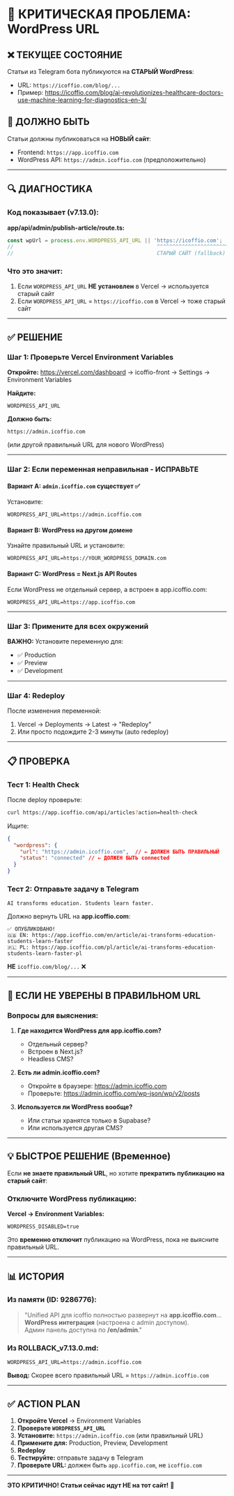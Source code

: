 # 🚨 КРИТИЧЕСКАЯ ПРОБЛЕМА: WordPress URL

## ❌ ТЕКУЩЕЕ СОСТОЯНИЕ

Статьи из Telegram бота публикуются на **СТАРЫЙ WordPress**:
- URL: `https://icoffio.com/blog/...`
- Пример: https://icoffio.com/blog/ai-revolutionizes-healthcare-doctors-use-machine-learning-for-diagnostics-en-3/

## 🎯 ДОЛЖНО БЫТЬ

Статьи должны публиковаться на **НОВЫЙ сайт**:
- Frontend: `https://app.icoffio.com`
- WordPress API: `https://admin.icoffio.com` (предположительно)

---

## 🔍 ДИАГНОСТИКА

### Код показывает (v7.13.0):

**app/api/admin/publish-article/route.ts:**
```typescript
const wpUrl = process.env.WORDPRESS_API_URL || 'https://icoffio.com';
//                                              ^^^^^^^^^^^^^^^^^^^^^^^^
//                                              СТАРЫЙ САЙТ (fallback)
```

### Что это значит:
1. Если `WORDPRESS_API_URL` **НЕ установлен** в Vercel → используется старый сайт
2. Если `WORDPRESS_API_URL` = `https://icoffio.com` в Vercel → тоже старый сайт

---

## ✅ РЕШЕНИЕ

### Шаг 1: Проверьте Vercel Environment Variables

**Откройте:**
https://vercel.com/dashboard → icoffio-front → Settings → Environment Variables

**Найдите:**
```
WORDPRESS_API_URL
```

**Должно быть:**
```
https://admin.icoffio.com
```
(или другой правильный URL для нового WordPress)

---

### Шаг 2: Если переменная неправильная - ИСПРАВЬТЕ

#### Вариант A: `admin.icoffio.com` существует ✅

Установите:
```
WORDPRESS_API_URL=https://admin.icoffio.com
```

#### Вариант B: WordPress на другом домене

Узнайте правильный URL и установите:
```
WORDPRESS_API_URL=https://YOUR_WORDPRESS_DOMAIN.com
```

#### Вариант C: WordPress = Next.js API Routes

Если WordPress не отдельный сервер, а встроен в app.icoffio.com:
```
WORDPRESS_API_URL=https://app.icoffio.com
```

---

### Шаг 3: Примените для всех окружений

**ВАЖНО:** Установите переменную для:
- ✅ Production
- ✅ Preview
- ✅ Development

---

### Шаг 4: Redeploy

После изменения переменной:
1. Vercel → Deployments → Latest → "Redeploy"
2. Или просто подождите 2-3 минуты (auto redeploy)

---

## 📋 ПРОВЕРКА

### Тест 1: Health Check

После deploy проверьте:
```bash
curl https://app.icoffio.com/api/articles?action=health-check
```

Ищите:
```json
{
  "wordpress": {
    "url": "https://admin.icoffio.com",  // ← ДОЛЖЕН БЫТЬ ПРАВИЛЬНЫЙ
    "status": "connected" // ← ДОЛЖЕН БЫТЬ connected
  }
}
```

### Тест 2: Отправьте задачу в Telegram

```
AI transforms education. Students learn faster.
```

Должно вернуть URL на **app.icoffio.com**:
```
✅ ОПУБЛИКОВАНО!
🇬🇧 EN: https://app.icoffio.com/en/article/ai-transforms-education-students-learn-faster
🇵🇱 PL: https://app.icoffio.com/pl/article/ai-transforms-education-students-learn-faster-pl
```

**НЕ** `icoffio.com/blog/...` ❌

---

## 🤔 ЕСЛИ НЕ УВЕРЕНЫ В ПРАВИЛЬНОМ URL

### Вопросы для выяснения:

1. **Где находится WordPress для app.icoffio.com?**
   - Отдельный сервер?
   - Встроен в Next.js?
   - Headless CMS?

2. **Есть ли admin.icoffio.com?**
   - Откройте в браузере: https://admin.icoffio.com
   - Проверьте: https://admin.icoffio.com/wp-json/wp/v2/posts

3. **Используется ли WordPress вообще?**
   - Или статьи хранятся только в Supabase?
   - Или используется другая CMS?

---

## 💡 БЫСТРОЕ РЕШЕНИЕ (Временное)

Если **не знаете правильный URL**, но хотите **прекратить публикацию на старый сайт**:

### Отключите WordPress публикацию:

**Vercel → Environment Variables:**
```
WORDPRESS_DISABLED=true
```

Это **временно отключит** публикацию на WordPress, пока не выясните правильный URL.

---

## 📊 ИСТОРИЯ

### Из памяти (ID: 9286776):
> "Unified API для icoffio полностью развернут на **app.icoffio.com**...  
> **WordPress интеграция** (настроена с admin доступом).  
> Админ панель доступна по **/en/admin**."

### Из ROLLBACK_v7.13.0.md:
```
WORDPRESS_API_URL=https://admin.icoffio.com
```

**Вывод:** Скорее всего правильный URL = `https://admin.icoffio.com`

---

## ✅ ACTION PLAN

1. **Откройте Vercel** → Environment Variables
2. **Проверьте `WORDPRESS_API_URL`**
3. **Установите:** `https://admin.icoffio.com` (или правильный URL)
4. **Примените для:** Production, Preview, Development
5. **Redeploy**
6. **Тестируйте:** отправьте задачу в Telegram
7. **Проверьте URL:** должен быть `app.icoffio.com`, не `icoffio.com`

---

**ЭТО КРИТИЧНО! Статьи сейчас идут НЕ на тот сайт!** 🚨

